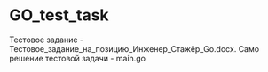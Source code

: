 # GO_test_task

Тестовое задание - Тестовое_задание_на_позицию_Инженер_Стажёр_Go.docx.
Само решение тестовой задачи - main.go

